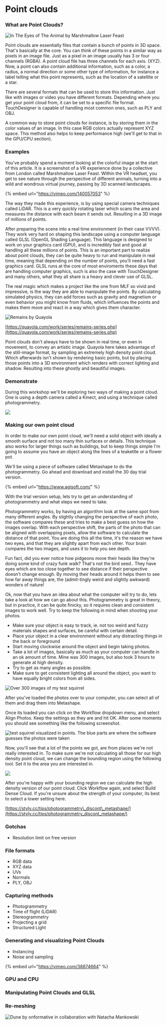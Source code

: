# Point clouds

### What are Point Clouds?

![In The Eyes of The Animal by Marshmallow Laser Feast](../../.gitbook/assets/image%20%282%29.png)

Point clouds are essentially files that contain a bunch of points in 3D space. That's basically at the core. You can think of these points in a similar way as pixels in an image file. Just as a pixel in an image usually has 3 or four channels \(RGBA\). A point cloud file has three channels for each axis. \(XYZ\). Now, a point can also contain additional information, such as a color, a radius, a normal direction or some other type of information, for instance a label telling what this point represents, such as the location of a satellite or a star.

There are several formats that can be used to store this information. Just like with images or video you have different formats. Depending where you get your point cloud from, it can be set to a specific file format. TouchDesigner is capable of handling most common ones, such as PLY and OBJ. 

A common way to store point clouds for instance, is by storing them in the color values of an image. In this case RGB colors actually represent XYZ space. This method also helps to keep performance high \(we'll get to that in the GPU/CPU section\).

### Examples

You've probably spend a moment looking at the colorful image at the start of this article. It is a screenshot of a VR experience done by a collective from London called Marshmallow Laser Feast. Within the VR headset, you get to see nature through the perspective of different animals, turning into a wild and wondrous virtual journey, passing by 3D scanned landscapes.

{% embed url="https://vimeo.com/140057053" %}

The way they made this experience, is by using special camera techniques called LiDAR. This is a very quickly rotating laser which scans the area and measures the distance with each beam it sends out. Resulting in a 3D image of millions of points.

After preparing the scene into a real time environment \(in their case VVVV\). They work very hard on shaping this landscape using a computer language called GLSL \(OpenGL Shading Language\). This language is designed to work on your graphics card \(GPU\), and is incredibly fast and good at handling all these millions of points. This is an important part to realize about point clouds, they can be quite heavy to run and manipulate in real time, meaning that depending on the number of points, you'll need a fast graphics card. GLSL runs at the core of most enviroments these days that are handling computer graphics, such is also the case with TouchDesigner and many others, what they all share is a heavy and clever use of GLSL.

The real magic which makes a project like the one from MLF so vivid and impressive, is the way they are able to manipulate the points. By calculating simulated physics, they can add forces such as gravity and magnetism or even behavior you might know from fluids, which influences the points and makes them move and react in a way which gives them character.

![Remains by Quayola](../../.gitbook/assets/image%20%2840%29.png)

[https://quayola.com/work/series/remains-series.php](https://quayola.com/work/series/remains-series.php)

Point clouds don't always have to be shown in real time, or even in movement, to convey an artistic image. Quayola here takes advantage of the still-image format, by sampling an extremely high density point cloud. Which afterwards isn't shown by rendering basic points, but by placing those points into a 3D environment which renders with correct lighting and shadow. Resulting into these ghostly and beautiful images.

### Demonstrate

During this workshop we'll be exploring two ways of making a point cloud. One is using a depth camera called a Kinect, and using a technique called photogrammetry.

![](../../.gitbook/assets/image%20%2835%29.png)

### 

### Making our own point cloud

In order to make our own point cloud, we'll need a solid object with ideally a smooth surface and not too many thin surfaces or details. This technique also works for larger things such as buildings, but to keep things simple I'm going to assume you have an object along the lines of a teakettle or a flower pot. 

We'll be using a piece of software called Metashape to do the photogrammetry. Go ahead and download and install the 30 day trial version.

{% embed url="https://www.agisoft.com/" %}

With the trial version setup, lets try to get an understanding of photogrammetry and what steps we need to take.

Photogrammetry works, by having an algorithm look at the same spot from many different angles. By slightly changing the perspective of each photo, the software compares these and tries to make a best guess on how the images overlap. With each perspective shift, the parts of the photo that can be aligned with overlapping pixels, allow the software to calculate the distance of that point. You are doing this all the time, it's the reason we have two eyes, and that they are slightly apart from each other. Your brain compares the two images, and uses it to help you see depth.

Fun fact, did you ever notice how pidgeons move their heads like they're doing some kind of crazy funk walk? That's not the bird seed.. They have eyes which are too close together to see distance if their perspective doesn't change enough. By moving their heads around it helps them to see how far away things are, the \(admit-tingly weird and slightly awkward\) wonders of nature!

Ok, now that you have an idea about what the computer will try to do, lets take a look at how we can go about this. Photogrammetry is great in theory, but in practice, it can be quite finicky, so it requires clean and consistent images to work well. Try to keep the following in mind when shooting your photos.

* Make sure your object is easy to track, ie. not too weird and fuzzy materials shapes and surfaces, be careful with certain detail.
* Place your object in a clear environment without any distracting things in the back or foreground
* Start moving clockwise around the object and begin taking photos.
* Take a lot of images, basically as much as your computer can handle in an ok amount of time. Mine was 300 images, but also took 3 hours to generate at high density.
* Try to get as many angles as possible.
* Make sure to get consistent lighting all around the object, you want to have equally bright colors from all sides.

![Over 300 images of my test squirrel](../../.gitbook/assets/image%20%2814%29.png)

After you've loaded the photos over to your computer, you can select all of them and drag them into Metashape.

Once its loaded you can click on the Workflow dropdown menu, and select Align Photos. Keep the settings as they are and hit OK. After some moments you should see something like the following screenshot.

![test squirrel visualized in points. The blue parts are where the software guesses the photos were taken](../../.gitbook/assets/annotation-2020-04-07-162332.png)

Now, you'll see that a lot of the points we got, are from places we're not really interested in. To make sure we're not calculating all those for our high density point cloud, we can change the bounding region using the following tool. Set it to the area you are interested in. 

![](../../.gitbook/assets/image%20%2812%29.png)

After you're happy with your bounding region we can calculate the high density version of our point cloud. Click Workflow again, and select Build Dense Cloud. If you're unsure about the strength of your computer, its best to select a lower setting here.



[https://styly.cc/tips/photogrammetry\_discont\_metashape/](https://styly.cc/tips/photogrammetry_discont_metashape/)

### Gotchas

* Resolution limit on free version

### File formats

* RGB data
* XYZ data
* UVs
* Normals 
* PLY, OBJ

### Capturing methods

* Photogrammetry
* Time of flight \(LiDAR\)
* Stereogrammetry
* Projecting a grid
* Structured Light



### Generating and visualizing Point Clouds

* Instancing
* Noise  and sampling

{% embed url="https://vimeo.com/38874664" %}

### GPU  and CPU

### Manipulating Point Clouds and GLSL

### Re-meshing

![Dune by onformative in collaboration with Natacha Mankowski](../../.gitbook/assets/image%20%2844%29.png)









